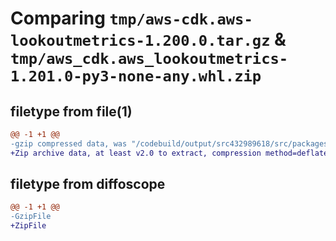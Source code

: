 # Comparing `tmp/aws-cdk.aws-lookoutmetrics-1.200.0.tar.gz` & `tmp/aws_cdk.aws_lookoutmetrics-1.201.0-py3-none-any.whl.zip`

## filetype from file(1)

```diff
@@ -1 +1 @@
-gzip compressed data, was "/codebuild/output/src432989618/src/packages/@aws-cdk/aws-lookoutmetrics/dist/python/aws-cdk.aws-lookoutmetrics-1.200.0.tar", last modified: Wed Apr 26 19:54:28 2023, max compression
+Zip archive data, at least v2.0 to extract, compression method=deflate
```

## filetype from diffoscope

```diff
@@ -1 +1 @@
-GzipFile
+ZipFile
```

